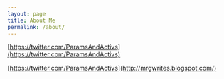 ```yaml
---
layout: page
title: About Me
permalink: /about/
---
```


[https://twitter.com/ParamsAndActivs](https://twitter.com/ParamsAndActivs)

[https://twitter.com/ParamsAndActivs](http://mrgwrites.blogspot.com/)
